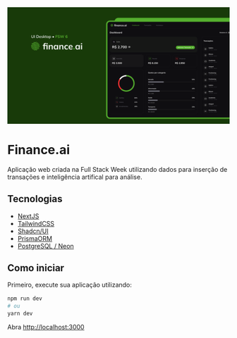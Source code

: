 <img src="./.github/capa.png">

# Finance.ai
Aplicação web criada na Full Stack Week utilizando dados para inserção de transações e inteligência artifical para análise.

## Tecnologias
- [NextJS](https://nextjs.org/)
- [TailwindCSS](https://tailwindcss.com/)
- [Shadcn/UI](https://ui.shadcn.com/)
- [PrismaORM](https://www.prisma.io/)
- [PostgreSQL / Neon](https://neon.tech/)

## Como iniciar

Primeiro, execute sua aplicação utilizando:

```bash
npm run dev
# ou
yarn dev
```

Abra [http://localhost:3000](http://localhost:3000)

